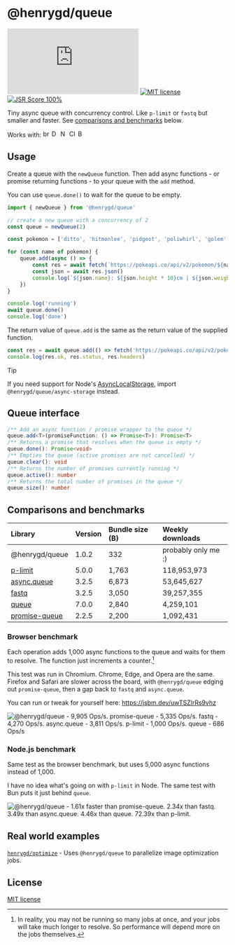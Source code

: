 [size-image]: https://img.shields.io/github/size/henrygd/queue/dist/index.min.js?style=flat
[license-image]: https://img.shields.io/github/license/henrygd/bigger-picture?style=flat&color=%2349ac0c
[license-url]: /LICENSE

# @henrygd/queue

![File Size][size-image] [![MIT license][license-image]][license-url] [![JSR Score 100%](https://jsr.io/badges/@henrygd/queue/score)](https://jsr.io/@henrygd/queue)

Tiny async queue with concurrency control. Like `p-limit` or `fastq` but smaller and faster. See [comparisons and benchmarks](#comparisons-and-benchmarks) below.

Works with: <img alt="browsers" title="This package works with browsers." height="16px" src="https://jsr.io/logos/browsers.svg" /> <img alt="Deno" title="This package works with Deno." height="16px" src="https://jsr.io/logos/deno.svg" /> <img alt="Node.js" title="This package works with Node.js" height="16px" src="https://jsr.io/logos/node.svg" /> <img alt="Cloudflare Workers" title="This package works with Cloudflare Workers." height="16px" src="https://jsr.io/logos/cloudflare-workers.svg" /> <img alt="Bun" title="This package works with Bun." height="16px" src="https://jsr.io/logos/bun.svg" />

<!--
## Installation

```bash
npm install @henrygd/queue
``` -->

## Usage

Create a queue with the `newQueue` function. Then add async functions - or promise returning functions - to your queue with the `add` method.

You can use `queue.done()` to wait for the queue to be empty.

<!-- prettier-ignore -->
```ts
import { newQueue } from '@henrygd/queue'

// create a new queue with a concurrency of 2
const queue = newQueue(2)

const pokemon = ['ditto', 'hitmonlee', 'pidgeot', 'poliwhirl', 'golem', 'charizard']

for (const name of pokemon) {
    queue.add(async () => {
        const res = await fetch(`https://pokeapi.co/api/v2/pokemon/${name}`)
        const json = await res.json()
        console.log(`${json.name}: ${json.height * 10}cm | ${json.weight / 10}kg`)
    })
}

console.log('running')
await queue.done()
console.log('done')
```

The return value of `queue.add` is the same as the return value of the supplied function.

```ts
const res = await queue.add(() => fetch('https://pokeapi.co/api/v2/pokemon'))
console.log(res.ok, res.status, res.headers)
```

> [!TIP]
> If you need support for Node's [AsyncLocalStorage](https://nodejs.org/api/async_context.html#introduction), import `@henrygd/queue/async-storage` instead.

## Queue interface

```ts
/** Add an async function / promise wrapper to the queue */
queue.add<T>(promiseFunction: () => Promise<T>): Promise<T>
/** Returns a promise that resolves when the queue is empty */
queue.done(): Promise<void>
/** Empties the queue (active promises are not cancelled) */
queue.clear(): void
/** Returns the number of promises currently running */
queue.active(): number
/** Returns the total number of promises in the queue */
queue.size(): number
```

## Comparisons and benchmarks

| Library                                                         | Version | Bundle size (B) | Weekly downloads    |
| :-------------------------------------------------------------- | :------ | :-------------- | :------------------ |
| @henrygd/queue                                                  | 1.0.2   | 332             | probably only me :) |
| [p-limit](https://github.com/sindresorhus/p-limit)              | 5.0.0   | 1,763           | 118,953,973         |
| [async.queue](https://github.com/caolan/async)                  | 3.2.5   | 6,873           | 53,645,627          |
| [fastq](https://github.com/mcollina/fastq)                      | 3.2.5   | 3,050           | 39,257,355          |
| [queue](https://github.com/jessetane/queue)                     | 7.0.0   | 2,840           | 4,259,101           |
| [promise-queue](https://github.com/promise-queue/promise-queue) | 2.2.5   | 2,200           | 1,092,431           |

### Browser benchmark

Each operation adds 1,000 async functions to the queue and waits for them to resolve. The function just increments a counter.[^benchmark]

This test was run in Chromium. Chrome, Edge, and Opera are the same. Firefox and Safari are slower across the board, with `@henrygd/queue` edging out `promise-queue`, then a gap back to `fastq` and `async.queue`.

You can run or tweak for yourself here: https://jsbm.dev/uwTSZlrRs9vhz

![@henrygd/queue - 9,905 Ops/s. promise-queue - 5,335 Ops/s. fastq - 4,270 Ops/s. async.queue - 3,811 Ops/s. p-limit - 1,000 Ops/s. queue - 686 Ops/s](https://henrygd-assets.b-cdn.net/queue/bench-browser.png)

### Node.js benchmark

Same test as the browser benchmark, but uses 5,000 async functions instead of 1,000.

I have no idea what's going on with `p-limit` in Node. The same test with Bun puts it just behind `queue`.

![@henrygd/queue - 1.61x faster than promise-queue. 2.34x than fastq. 3.49x than async.queue. 4.46x than queue. 72.39x than p-limit.](https://henrygd-assets.b-cdn.net/queue/benchmark-node.png)

## Real world examples

[`henrygd/optimize`](https://github.com/henrygd/optimize) - Uses `@henrygd/queue` to parallelize image optimization jobs.

## License

[MIT license](/LICENSE)

[^benchmark]: In reality, you may not be running so many jobs at once, and your jobs will take much longer to resolve. So performance will depend more on the jobs themselves.
